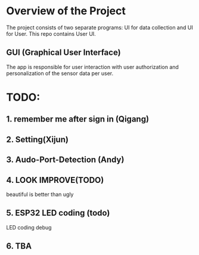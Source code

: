 # Overview of the Project

The project consists of two separate programs: UI for data collection and UI for User. This repo contains User UI.


## GUI (Graphical User Interface)

The app is responsible for user interaction with user authorization and personalization of the sensor data per user.


# TODO:

## 1. remember me after sign in (Qigang)
## 2. Setting(Xijun)
## 3. Audo-Port-Detection (Andy)
## 4. LOOK IMPROVE(TODO)
beautiful is better than ugly
## 5. ESP32 LED coding (todo)
LED coding debug
## 6. TBA

